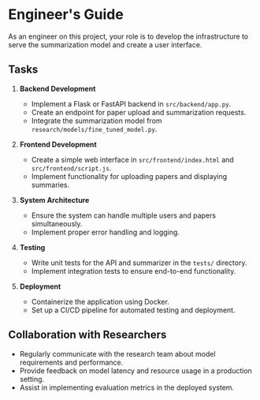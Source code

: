 # Engineer's Guide

As an engineer on this project, your role is to develop the infrastructure to serve the summarization model and create a user interface.

## Tasks

1. **Backend Development**
   - Implement a Flask or FastAPI backend in `src/backend/app.py`.
   - Create an endpoint for paper upload and summarization requests.
   - Integrate the summarization model from `research/models/fine_tuned_model.py`.

2. **Frontend Development**
   - Create a simple web interface in `src/frontend/index.html` and `src/frontend/script.js`.
   - Implement functionality for uploading papers and displaying summaries.

3. **System Architecture**
   - Ensure the system can handle multiple users and papers simultaneously.
   - Implement proper error handling and logging.

4. **Testing**
   - Write unit tests for the API and summarizer in the `tests/` directory.
   - Implement integration tests to ensure end-to-end functionality.

5. **Deployment**
   - Containerize the application using Docker.
   - Set up a CI/CD pipeline for automated testing and deployment.

## Collaboration with Researchers

- Regularly communicate with the research team about model requirements and performance.
- Provide feedback on model latency and resource usage in a production setting.
- Assist in implementing evaluation metrics in the deployed system.